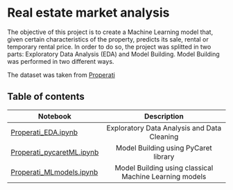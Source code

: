 # **Real estate market analysis**

The objective of this project is to create a Machine Learning model that, given certain characteristics of the property, predicts its sale, rental or temporary rental price. In order to do so, the project was splitted in two parts: Exploratory Data Analysis (EDA) and Model Building. Model Building was performed in two different ways. 

The dataset was taken from [Properati](https://www.properati.com.ar/?utm_source=properati.com&utm_medium=direct)

## Table of contents

| Notebook        | Description          |
| ------------- |:----------------------:|
| [Properati_EDA.ipynb](https://github.com/sebacastrocba/real-state-project/blob/main/Properati_EDA.ipynb)      | Exploratory Data Analysis and Data Cleaning |
| [Properati_pycaretML.ipynb](https://github.com/sebacastrocba/real-state-project/blob/main/Properati_pycaretML.ipynb)      | Model Building using PyCaret library  |
| [Properati_MLmodels.ipynb](https://github.com/sebacastrocba/real-state-project/blob/main/Properati_MLmodels.ipynb) | Model Building using classical Machine Learning models               |




